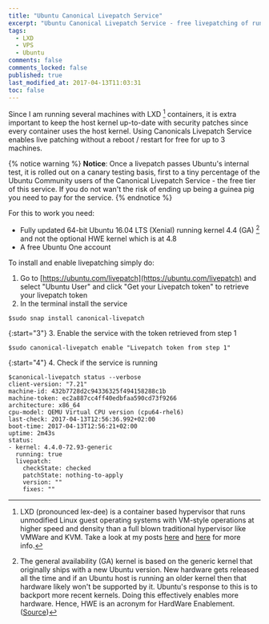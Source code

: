```yaml
---
title: "Ubuntu Canonical Livepatch Service"
excerpt: "Ubuntu Canonical Livepatch Service - free livepatching of running kernels without a reboot."
tags:
  - LXD
  - VPS
  - Ubuntu
comments: false
comments_locked: false
published: true
last_modified_at: 2017-04-13T11:03:31
toc: false
---
```

Since I am running several machines with LXD [^lxd] containers, it is extra important to keep the host kernel up-to-date with security patches since every container uses the host kernel. Using Canonicals Livepatch Service enables live patching without a reboot / restart for free for up to 3 machines.

{% notice warning %}
**Notice**: Once a livepatch passes Ubuntu's internal test, it is rolled out on a canary testing basis, first to a tiny percentage of the Ubuntu Community users of the Canonical Livepatch Service - the free tier of this service. If you do not wan't the risk of ending up being a guinea pig you need to pay for the service.
{% endnotice %}

For this to work you need:

* Fully updated 64-bit Ubuntu 16.04 LTS (Xenial) running kernel 4.4 (GA) [^kernel] and not the optional HWE kernel which is at 4.8
* A free Ubuntu One account

To install and enable livepatching simply do:

1. Go to [https://ubuntu.com/livepatch](https://ubuntu.com/livepatch) and select "Ubuntu User" and click "Get your Livepatch token" to retrieve your livepatch token
2. In the terminal install the service
```terminal
$sudo snap install canonical-livepatch
```

{:start="3"}
3. Enable the service with the token retrieved from step 1
```terminal
$sudo canonical-livepatch enable "Livepatch token from step 1"
```

{:start="4"}
4. Check if the service is running
```terminal
$canonical-livepatch status --verbose
client-version: "7.21"
machine-id: 432b7728d2c94336325f494158288c1b
machine-token: ec2a887cc4ff40edbfaa590cd73f9266
architecture: x86_64
cpu-model: QEMU Virtual CPU version (cpu64-rhel6)
last-check: 2017-04-13T12:56:36.992+02:00
boot-time: 2017-04-13T12:56:21+02:00
uptime: 2m43s
status:
- kernel: 4.4.0-72.93-generic
  running: true
  livepatch:
    checkState: checked
    patchState: nothing-to-apply
    version: ""
    fixes: ""
```

[^kernel]: The general availability (GA) kernel is based on the generic kernel that originally ships with a new Ubuntu version. New hardware gets released all the time and if an Ubuntu host is running an older kernel then that hardware likely won't be supported by it. Ubuntu's response to this is to backport more recent kernels. Doing this effectively enables more hardware. Hence, HWE is an acronym for HardWare Enablement. ([Source](https://docs.ubuntu.com/maas/2.1/en/installconfig-nodes-ubuntu-kernels))
[^lxd]: LXD (pronounced lex-dee) is a container based hypervisor that runs unmodified Linux guest operating systems with VM-style operations at higher speed and density than a full blown traditional hypervisor like VMWare and KVM. Take a look at my posts [here](/code/lxd-2-0-container-hypervisor/) and [here](/code/latest-stable-lxd-ubuntu-16-04-lts/) for more info.
